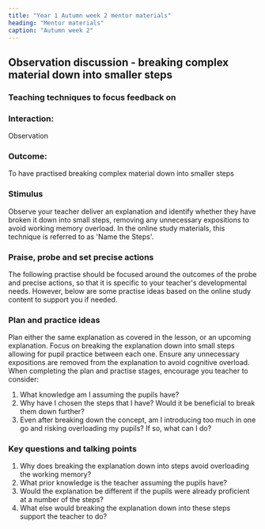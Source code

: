 ```yaml
---
title: "Year 1 Autumn week 2 mentor materials"
heading: "Mentor materials"
caption: "Autumn week 2"
---
```


## Observation discussion - breaking complex material down into smaller steps

### Teaching techniques to focus feedback on

### Interaction:

Observation

### Outcome:

To have practised breaking complex material down into smaller steps

### Stimulus

Observe your teacher deliver an explanation and identify whether they have broken it down into small steps, removing any unnecessary expositions to avoid working memory overload. In the online study materials, this technique is referred to as 'Name the Steps'.

### Praise, probe and set precise actions

The following practise should be focused around the outcomes of the probe and precise actions, so that it is specific to your teacher's developmental needs. However, below are some practise ideas based on the online study content to support you if needed.

### Plan and practice ideas

Plan either the same explanation as covered in the lesson, or an upcoming explanation. Focus on breaking the explanation down into small steps allowing for pupil practice between each one. Ensure any unnecessary expositions are removed from the explanation to avoid cognitive overload. When completing the plan and practise stages, encourage you teacher to consider:

1. What knowledge am I assuming the pupils have?
2. Why have I chosen the steps that I have? Would it be beneficial to break them down further?
3. Even after breaking down the concept, am I introducing too much in one go and risking overloading my pupils? If so, what can I do?

### Key questions and talking points

1. Why does breaking the explanation down into steps avoid overloading the working memory?
2. What prior knowledge is the teacher assuming the pupils have?
3. Would the explanation be different if the pupils were already proficient at a number of the steps?
4. What else would breaking the explanation down into these steps support the teacher to do?
